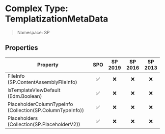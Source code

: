 # Complex Type: TemplatizationMetaData

> Namespace: SP

## Properties

Property | SPO | SP 2019 | SP 2016 | SP 2013
----------|:---:|:-------:|:-------:|:-------:
FileInfo (SP.ContentAssemblyFileInfo) | ✅ | ❌ | ❌ | ❌
IsTemplateViewDefault (Edm.Boolean) | ✅ | ❌ | ❌ | ❌
PlaceholderColumnTypeInfo (Collection(SP.ColumnTypeInfo)) | ✅ | ❌ | ❌ | ❌
Placeholders (Collection(SP.PlaceholderV2)) | ✅ | ❌ | ❌ | ❌